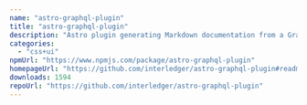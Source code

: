 ```yaml
---
name: "astro-graphql-plugin"
title: "astro-graphql-plugin"
description: "Astro plugin generating Markdown documentation from a GraphQL schema. This plugin is modified off the docusaurus-graphql-plugin by Gabin Aureche. If, for some reason, you"
categories:
  - "css+ui"
npmUrl: "https://www.npmjs.com/package/astro-graphql-plugin"
homepageUrl: "https://github.com/interledger/astro-graphql-plugin#readme"
downloads: 1594
repoUrl: "https://github.com/interledger/astro-graphql-plugin"
---
```

